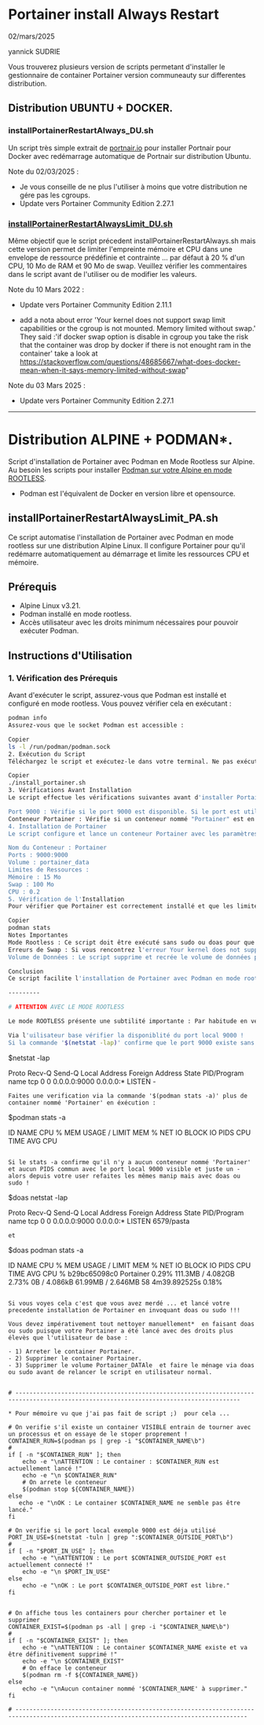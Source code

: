 # Portainer install Always Restart

02/mars/2025

yannick SUDRIE

Vous trouverez plusieurs version de scripts permetant d'installer le gestionnaire de container Portainer version communeauty sur differentes distribution. 

## Distribution UBUNTU + DOCKER.

### installPortainerRestartAlways_DU.sh
Un script très simple extrait de [portnair.io](https://portainer.io/install.html) pour installer Portnair pour Docker avec redémarrage automatique de Portnair sur distribution Ubuntu.

Note du 02/03/2025 :

+ Je vous conseille de ne plus l'utiliser à moins que votre distribution ne gére pas les cgroups.
+ Update vers Portainer Community Edition 2.27.1


### [installPortainerRestartAlwaysLimit_DU.sh](https://github.com/sudtek/portainer-docker-install-always-restart/blob/4d6d67bba8cdbab746c7288a1520cd46cdb4ceae/installPortainerRestartAlwaysLimit_DU.sh)
Même objectif que le script précedent installPortainerRestartAlways.sh mais cette version permet de limiter l'empreinte mémoire et CPU dans une envelope de ressource prédéfinie et contrainte ... par défaut à 20 % d'un CPU, 10 Mo de RAM et 90 Mo de swap. Veuillez vérifier les commentaires dans le script avant de l'utiliser ou de modifier les valeurs.

Note du 10 Mars 2022 :

+ Update vers Portainer Community Edition 2.11.1

+ add a nota about error 'Your kernel does not support swap limit capabilities or the cgroup is not mounted. Memory limited without swap.'
They said :'if docker swap option is disable in cgroup you take the risk that the container was drop by docker if there is not enought ram in the container'
take a look at https://stackoverflow.com/questions/48685667/what-does-docker-mean-when-it-says-memory-limited-without-swap"

Note du 03 Mars 2025 :

+ Update vers Portainer Community Edition 2.27.1

-----

# Distribution ALPINE + PODMAN*.

Script d'installation de Portainer avec Podman en Mode Rootless sur Alpine. Au besoin les scripts pour installer [Podman sur votre Alpine en mode ROOTLESS](https://github.com/sudtek/mesScriptsBash/tree/136ecd972dfbcb708babcf512d78de23b82efea8/podmanInstallPourAlpine).

* Podman est l'équivalent de Docker en version libre et opensource.

## installPortainerRestartAlwaysLimit_PA.sh

Ce script automatise l'installation de Portainer avec Podman en mode rootless sur une distribution Alpine Linux. Il configure Portainer pour qu'il redémarre automatiquement au démarrage et limite les ressources CPU et mémoire.

## Prérequis

- Alpine Linux v3.21.
- Podman installé en mode rootless.
- Accès utilisateur avec les droits minimum nécessaires pour pouvoir exécuter Podman.

## Instructions d'Utilisation

### 1. Vérification des Prérequis

Avant d'exécuter le script, assurez-vous que Podman est installé et configuré en mode rootless. Vous pouvez vérifier cela en exécutant :

```sh
podman info
Assurez-vous que le socket Podman est accessible :

Copier
ls -l /run/podman/podman.sock
2. Exécution du Script
Téléchargez le script et exécutez-le dans votre terminal. Ne pas exécuter ce script avec sudo ou doas, car cela empêcherait Portainer de fonctionner en mode rootless.

Copier
./install_portainer.sh
3. Vérifications Avant Installation
Le script effectue les vérifications suivantes avant d'installer Portainer :

Port 9000 : Vérifie si le port 9000 est disponible. Si le port est utilisé, le script affiche un message d'avertissement.
Conteneur Portainer : Vérifie si un conteneur nommé "Portainer" est en cours d'exécution. Si c'est le cas, le script l'arrête et le supprime.
4. Installation de Portainer
Le script configure et lance un conteneur Portainer avec les paramètres suivants :

Nom du Conteneur : Portainer
Ports : 9000:9000
Volume : portainer_data
Limites de Ressources :
Mémoire : 15 Mo
Swap : 100 Mo
CPU : 0.2
5. Vérification de l'Installation
Pour vérifier que Portainer est correctement installé et que les limites de ressources sont appliquées, utilisez la commande suivante :

Copier
podman stats
Notes Importantes
Mode Rootless : Ce script doit être exécuté sans sudo ou doas pour que Portainer fonctionne en mode rootless.
Erreurs de Swap : Si vous rencontrez l'erreur Your kernel does not support swap limit capabilities or the cgroup is not mounted, consultez la documentation de Podman et vérifiez les options de cgroup disponibles sur votre système.
Volume de Données : Le script supprime et recrée le volume de données portainer_data. Assurez-vous de ne pas avoir de données importantes dans ce volume avant d'exécuter le script.

Conclusion
Ce script facilite l'installation de Portainer avec Podman en mode rootless sur Alpine Linux. En suivant ces instructions, vous pouvez gérer vos conteneurs via l'interface web de Portainer exactement comme sous docker.

---------

# ATTENTION AVEC LE MODE ROOTLESS

Le mode ROOTLESS présente une subtilité importante : Par habitude en venant d'ubuntu il est facile de se pieger tout seul et d'exécuter le script via doas ou sudo. Cependant, en procédant ainsi, le conteneur Portainer ne s'exécutera plus sous l'utilisateur base qui l'a lancé, mais sous l'utilisateur root. Par conséquent, votre utilisateur ne pourra plus voir le conteneur en cours d'exécution. Si vous relancez l'installation du conteneur via le script, vous risquez de rencontrer des erreurs plus ou moins explicites et de ne pas pouvoir écraser le conteneur précédent, qui occupera toujours le port local 9000. Si vous êtes confronté à cette situation, effectuez les vérifications suivantes pour clarifier la situation : 

Via l'uilisateur base vérifier la disponiblité du port local 9000 !
Si la commande '$(netstat -lap)' confirme que le port 9000 existe sans PID -

```
$netstat -lap

Proto Recv-Q Send-Q Local Address           Foreign Address         State       PID/Program name
tcp        0      0 0.0.0.0:9000            0.0.0.0:*               LISTEN      -
```
Faites une verification via la commande '$(podman stats -a)' plus de container nommé 'Portainer' en éxécution :

```
$podman stats -a

ID          NAME        CPU %       MEM USAGE / LIMIT  MEM %       NET IO      BLOCK IO    PIDS        CPU TIME    AVG CPU
```

Si le stats -a confirme qu'il n'y a aucun conteneur nommé 'Portainer' et aucun PIDS commun avec le port local 9000 visible et juste un -  alors depuis votre user refaites les mêmes manip mais avec doas ou sudo !

```
$doas netstat -lap

Proto Recv-Q Send-Q Local Address           Foreign Address         State       PID/Program name
tcp        0      0 0.0.0.0:9000            0.0.0.0:*               LISTEN      6579/pasta
```
et 
```
$doas podman stats -a

ID            NAME        CPU %       MEM USAGE / LIMIT  MEM %       NET IO        BLOCK IO           PIDS        CPU TIME      AVG CPU %
b29bc65098c0  Portainer   0.29%       111.3MB / 4.082GB  2.73%       0B / 4.086kB  61.99MB / 2.646MB  58          4m39.892525s  0.18%
```

Si vous voyes cela c'est que vous avez merdé ... et lancé votre precedente installation de Portainer en invoquant doas ou sudo !!!

Vous devez impérativement tout nettoyer manuellement*  en faisant doas ou sudo puisque votre Portainer a été lancé avec des droits plus élevès que l'utilisateur de base :

- 1) Arreter le container Portainer.
- 2) Supprimer le container Portainer.
- 3) Supprimer le volume Portainer_DATAle  et faire le ménage via doas ou sudo avant de relancer le script en utilisateur normal.


# --------------------------------------------------------------------------------------------------------------------------------------

* Pour mémoire vu que j'ai pas fait de script ;)  pour cela ...

# On verifie s'il existe un container VISIBLE entrain de tourner avec un processus et on essaye de le stoper proprement !
CONTAINER_RUN=$(podman ps | grep -i "$CONTAINER_NAME\b")
#
if [ -n "$CONTAINER_RUN" ]; then
    echo -e "\nATTENTION : Le container : $CONTAINER_RUN est actuellement lancé !"
    echo -e "\n $CONTAINER_RUN"
    # On arrete le conteneur
    $(podman stop ${CONTAINER_NAME})
else
   echo -e "\nOK : Le container $CONTAINER_NAME ne semble pas être lancé."
fi

# On verifie si le port local exemple 9000 est déja utilisé
PORT_IN_USE=$(netstat -tuln | grep ":$CONTAINER_OUTSIDE_PORT\b")
#
if [ -n "$PORT_IN_USE" ]; then
    echo -e "\nATTENTION : Le port $CONTAINER_OUTSIDE_PORT est actuellement connecté !"
    echo -e "\n $PORT_IN_USE"
else
    echo -e "\nOK : Le port $CONTAINER_OUTSIDE_PORT est libre."
fi


# On affiche tous les containers pour chercher portainer et le supprimer
CONTAINER_EXIST=$(podman ps -all | grep -i "$CONTAINER_NAME\b")
#
if [ -n "$CONTAINER_EXIST" ]; then
    echo -e "\nATTENTION : Le container $CONTAINER_NAME existe et va être définitivement supprimé !"
    echo -e "\n $CONTAINER_EXIST"
    # On efface le conteneur
    $(podman rm -f ${CONTAINER_NAME})
else
    echo -e "\nAucun container nommé '$CONTAINER_NAME' à supprimer."
fi

# ----------------------------------------------------------------------------------------------------------------------------------------
